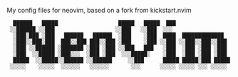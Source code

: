 My config files for neovim, based on a fork from kickstart.nvim


	  ██████   █████                   █████   █████  ███                  
	 ░░██████ ░░███                   ░░███   ░░███  ░░░                   
	  ░███░███ ░███   ██████   ██████  ░███    ░███  ████  █████████████   
	  ░███░░███░███  ███░░███ ███░░███ ░███    ░███ ░░███ ░░███░░███░░███  
	  ░███ ░░██████ ░███████ ░███ ░███ ░░███   ███   ░███  ░███ ░███ ░███  
	  ░███  ░░█████ ░███░░░  ░███ ░███  ░░░█████░    ░███  ░███ ░███ ░███  
	  █████  ░░█████░░██████ ░░██████     ░░███      █████ █████░███ █████ 
	 ░░░░░    ░░░░░  ░░░░░░   ░░░░░░       ░░░      ░░░░░ ░░░░░ ░░░ ░░░░░  
	                                                                       

